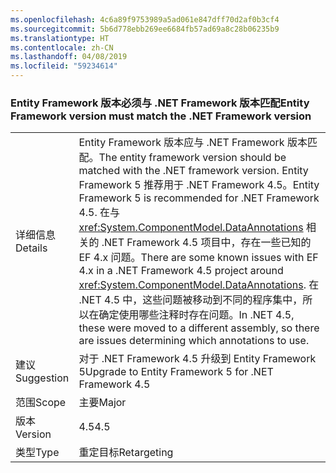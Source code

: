 ```yaml
---
ms.openlocfilehash: 4c6a89f9753989a5ad061e847dff70d2af0b3cf4
ms.sourcegitcommit: 5b6d778ebb269ee6684fb57ad69a8c28b06235b9
ms.translationtype: HT
ms.contentlocale: zh-CN
ms.lasthandoff: 04/08/2019
ms.locfileid: "59234614"
---
```

### <a name="entity-framework-version-must-match-the-net-framework-version"></a><span data-ttu-id="9fe3a-101">Entity Framework 版本必须与 .NET Framework 版本匹配</span><span class="sxs-lookup"><span data-stu-id="9fe3a-101">Entity Framework version must match the .NET Framework version</span></span>

|   |   |
|---|---|
|<span data-ttu-id="9fe3a-102">详细信息</span><span class="sxs-lookup"><span data-stu-id="9fe3a-102">Details</span></span>|<span data-ttu-id="9fe3a-103">Entity Framework 版本应与 .NET Framework 版本匹配。</span><span class="sxs-lookup"><span data-stu-id="9fe3a-103">The entity framework version should be matched with the .NET framework version.</span></span> <span data-ttu-id="9fe3a-104">Entity Framework 5 推荐用于 .NET Framework 4.5。</span><span class="sxs-lookup"><span data-stu-id="9fe3a-104">Entity Framework 5 is recommended for .NET Framework 4.5.</span></span> <span data-ttu-id="9fe3a-105">在与 <xref:System.ComponentModel.DataAnnotations> 相关的 .NET Framework 4.5 项目中，存在一些已知的 EF 4.x 问题。</span><span class="sxs-lookup"><span data-stu-id="9fe3a-105">There are some known issues with EF 4.x in a .NET Framework 4.5 project around <xref:System.ComponentModel.DataAnnotations>.</span></span> <span data-ttu-id="9fe3a-106">在 .NET 4.5 中，这些问题被移动到不同的程序集中，所以在确定使用哪些注释时存在问题。</span><span class="sxs-lookup"><span data-stu-id="9fe3a-106">In .NET 4.5, these were moved to a different assembly, so there are issues determining which annotations to use.</span></span>|
|<span data-ttu-id="9fe3a-107">建议</span><span class="sxs-lookup"><span data-stu-id="9fe3a-107">Suggestion</span></span>|<span data-ttu-id="9fe3a-108">对于 .NET Framework 4.5 升级到 Entity Framework 5</span><span class="sxs-lookup"><span data-stu-id="9fe3a-108">Upgrade to Entity Framework 5 for .NET Framework 4.5</span></span>|
|<span data-ttu-id="9fe3a-109">范围</span><span class="sxs-lookup"><span data-stu-id="9fe3a-109">Scope</span></span>|<span data-ttu-id="9fe3a-110">主要</span><span class="sxs-lookup"><span data-stu-id="9fe3a-110">Major</span></span>|
|<span data-ttu-id="9fe3a-111">版本</span><span class="sxs-lookup"><span data-stu-id="9fe3a-111">Version</span></span>|<span data-ttu-id="9fe3a-112">4.5</span><span class="sxs-lookup"><span data-stu-id="9fe3a-112">4.5</span></span>|
|<span data-ttu-id="9fe3a-113">类型</span><span class="sxs-lookup"><span data-stu-id="9fe3a-113">Type</span></span>|<span data-ttu-id="9fe3a-114">重定目标</span><span class="sxs-lookup"><span data-stu-id="9fe3a-114">Retargeting</span></span>|
